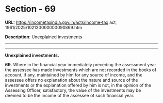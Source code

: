 # Section - 69

**URL:** https://incometaxindia.gov.in/acts/income-tax act, 1961/2025/102120000000090869.htm

**Description:** Unexplained investments

---

****

**Unexplained investments.**

**69.** Where in the financial year immediately preceding the assessment year the assessee has made investments which are not recorded in the books of account, if any, maintained by him for any source of income, and the assessee offers no explanation about the nature and source of the investments or the explanation offered by him is not, in the opinion of the Assessing Officer, satisfactory, the value of the investments may be deemed to be the income of the assessee of such financial year.